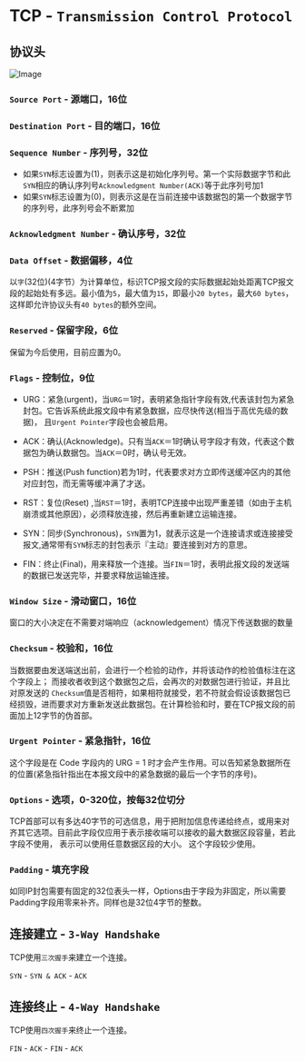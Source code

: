 # TCP - `Transmission Control Protocol`

## 协议头

![Image](https://chronosc.github.io/images/tcp-header.png)

### `Source Port` - 源端口，16位

### `Destination Port` - 目的端口，16位

### `Sequence Number` - 序列号，32位
* 如果`SYN`标志设置为(1)，则表示这是初始化序列号。第一个实际数据字节和此`SYN`相应的确认序列号`Acknowledgment Number(ACK)`等于此序列号加1
* 如果`SYN`标志设置为(0)，则表示这是在当前连接中该数据包的第一个数据字节的序列号，此序列号会不断累加

### `Acknowledgment Number` - 确认序号，32位

### `Data Offset` - 数据偏移，4位
以`字`(32位)(4字节）为计算单位，标识TCP报文段的实际数据起始处距离TCP报文段的起始处有多远。最小值为`5`，最大值为`15`，即最小`20 bytes`，最大`60 bytes`，这样即允许协议头有`40 bytes`的额外空间。

### `Reserved` - 保留字段，6位
保留为今后使用，目前应置为0。 

### `Flags` - 控制位，9位

* URG：紧急(urgent)，当`URG`＝1时，表明紧急指针字段有效,代表该封包为紧急封包。它告诉系统此报文段中有紧急数据，应尽快传送(相当于高优先级的数据)， 且`Urgent Pointer`字段也会被启用。

* ACK：确认(Acknowledge)。只有当`ACK`＝1时确认号字段才有效，代表这个数据包为确认数据包。当`ACK`＝0时，确认号无效。

* PSH：推送(Push function)若为1时，代表要求对方立即传送缓冲区内的其他对应封包，而无需等缓冲满了才送。

* RST：复位(Reset) ,当`RST`＝1时，表明TCP连接中出现严重差错（如由于主机崩溃或其他原因），必须释放连接，然后再重新建立运输连接。

* SYN：同步(Synchronous)，`SYN`置为1，就表示这是一个连接请求或连接接受报文,通常带有`SYN`标志的封包表示『主动』要连接到对方的意思。

* FIN：终止(Final)，用来释放一个连接。当`FIN`＝1时，表明此报文段的发送端的数据已发送完毕，并要求释放运输连接。

### `Window Size` - 滑动窗口，16位
窗口的大小决定在不需要对端响应（acknowledgement）情况下传送数据的数量

### `Checksum` - 校验和，16位
当数据要由发送端送出前，会进行一个检验的动作，并将该动作的检验值标注在这个字段上； 而接收者收到这个数据包之后，会再次的对数据包进行验证，并且比对原发送的 `Checksum`值是否相符，如果相符就接受，若不符就会假设该数据包已经损毁，进而要求对方重新发送此数据包。在计算检验和时，要在TCP报文段的前面加上12字节的伪首部。

### `Urgent Pointer` - 紧急指针，16位
这个字段是在 Code 字段内的 URG = 1 时才会产生作用。可以告知紧急数据所在的位置(紧急指针指出在本报文段中的紧急数据的最后一个字节的序号)。

### `Options` - 选项，0-320位，按每32位切分
TCP首部可以有多达40字节的可选信息，用于把附加信息传递给终点，或用来对齐其它选项。目前此字段仅应用于表示接收端可以接收的最大数据区段容量，若此字段不使用， 表示可以使用任意数据区段的大小。 这个字段较少使用。

### `Padding` - 填充字段
如同IP封包需要有固定的32位表头一样，Options由于字段为非固定，所以需要 Padding字段用零来补齐。同样也是32位4字节的整数。

## 连接建立 - `3-Way Handshake`

TCP使用`三次握手`来建立一个连接。

`SYN` - `SYN & ACK` - `ACK`

## 连接终止 - `4-Way Handshake`

TCP使用`四次握手`来终止一个连接。

`FIN` - `ACK` - `FIN` - `ACK`